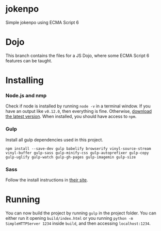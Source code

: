 # jokenpo
Simple jokenpo using ECMA Script 6

# Dojo
This branch contains the files for a JS Dojo, where some ECMA Script 6 features can be taught.

# Installing

### Node.js and nmp
Check if node is installed by running `node -v` in a terminal window. If you have an output like `v0.12.0`, then everything is fine. Otherwise, [download the latest version](https://nodejs.org/). When installed, you should have access to `npm`.

### Gulp
Install all gulp dependencies used in this project.

`npm install --save-dev gulp babelify browserify vinyl-source-stream vinyl-buffer gulp-sass gulp-minify-css gulp-autoprefixer gulp-copy gulp-uglify gulp-watch gulp-gh-pages gulp-imagemin gulp-size`

### Sass
Follow the install instructions in [their site](http://sass-lang.com/install).

# Running
You can now build the project by running `gulp` in the project folder. You can either run it opening `build/index.html` or you running `python -m SimpleHTTPServer 1234` inside `build`, and then accessing `localhost:1234`.
